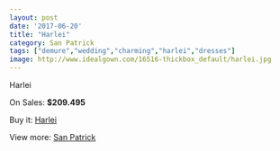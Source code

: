 ```yaml
---
layout: post
date: '2017-06-20'
title: "Harlei"
category: San Patrick
tags: ["demure","wedding","charming","harlei","dresses"]
image: http://www.idealgown.com/16516-thickbox_default/harlei.jpg
---
```

Harlei

On Sales: **$209.495**
<a href="https://www.idealgown.com/en/san-patrick/6580-harlei.html"><amp-img layout="responsive" width="600" height="600" src="//www.idealgown.com/16516-thickbox_default/harlei.jpg" alt="Harlei 0" /></a>
<a href="https://www.idealgown.com/en/san-patrick/6580-harlei.html"><amp-img layout="responsive" width="600" height="600" src="//www.idealgown.com/16518-thickbox_default/harlei.jpg" alt="Harlei 1" /></a>
<a href="https://www.idealgown.com/en/san-patrick/6580-harlei.html"><amp-img layout="responsive" width="600" height="600" src="//www.idealgown.com/16517-thickbox_default/harlei.jpg" alt="Harlei 2" /></a>

Buy it: [Harlei](https://www.idealgown.com/en/san-patrick/6580-harlei.html "Harlei")

View more: [San Patrick](https://www.idealgown.com/en/97-san-patrick "San Patrick")